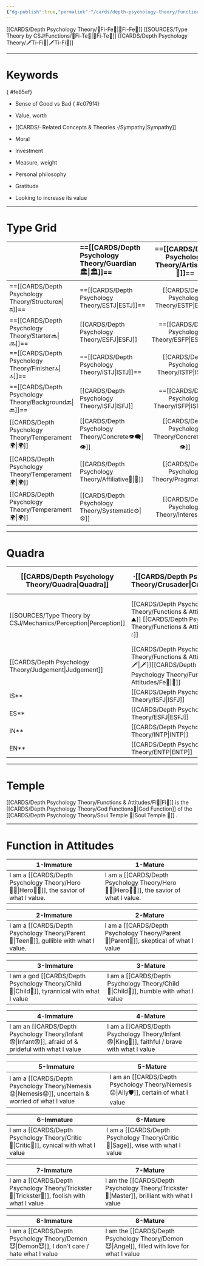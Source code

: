 ```yaml
---
{"dg-publish":true,"permalink":"/cards/depth-psychology-theory/functions-and-attitudes/fi/","created":"2022-12-27T21:20:33.776+01:00","updated":"2023-04-26T01:14:58.509+02:00"}
---
```


[[CARDS/Depth Psychology Theory/🧭Fi-Fe💉\|🧭Fi-Fe💉]]
[[SOURCES/Type Theory by CSJ/Functions/🧭Fi-Te🏹\|🧭Fi-Te🏹]]
[[CARDS/Depth Psychology Theory/🗡️Ti-Fi🧭\|🗡️Ti-Fi🧭]]

--- 
# Keywords
{ #fe85ef}


- Sense of Good vs Bad
{ #c079f4}

- Value, worth
- [[CARDS/· Related Concepts & Theories ·/Sympathy\|Sympathy]]
- Moral
- Investment
- Measure, weight
- Personal philosophy
- Gratitude
- Looking to increase its value


---
# Type Grid 
|                          | <font size="4"> ==[[CARDS/Depth Psychology Theory/Guardian 🏛️\|🏛️]]==</font> | <font size="4"> ==[[CARDS/Depth Psychology Theory/Artisan 🧰\|🧰]]==</font> | <font size="4"> ==[[CARDS/Depth Psychology Theory/Future-Thinker 🔮\|🔮]]==</font> | <font size="4"> ==[[CARDS/Depth Psychology Theory/Idealist🦄\|🦄]]==</font> | [[CARDS/Depth Psychology Theory/Interaction Style💬\|💬]] | [[CARDS/Depth Psychology Theory/Interaction Style💬\|💬]] | [[CARDS/Depth Psychology Theory/Interaction Style💬\|💬]] |
|:------------------------ |:---------------------------------------------- |:---------------------------------------------:|:---------------------------------------------------- |:--------------------------------------------- |:--------------------------- |:--------------------------- |:--------------------------- |
| ==[[CARDS/Depth Psychology Theory/Structure🔛\|🔛]]==  | ==[[CARDS/Depth Psychology Theory/ESTJ\|ESTJ]]==                                   |                   [[CARDS/Depth Psychology Theory/ESTP\|ESTP]]                    | ==[[CARDS/Depth Psychology Theory/ENTJ\|ENTJ]]==                                         | [[CARDS/Depth Psychology Theory/ENFJ\|ENFJ]]                                      | [[CARDS/Depth Psychology Theory/Direct➡️\|➡️]]            | [[CARDS/Depth Psychology Theory/Initiating👋\|👋]]        | [[CARDS/Depth Psychology Theory/Outcome🏆\|🎯]]           |
| ==[[CARDS/Depth Psychology Theory/Starter🔜\|🔜]]==    | [[CARDS/Depth Psychology Theory/ESFJ\|ESFJ]]                                       |                 ==[[CARDS/Depth Psychology Theory/ESFP\|ESFP]]==                  | [[CARDS/Depth Psychology Theory/ENTP\|ENTP]]                                             | ==[[CARDS/Depth Psychology Theory/ENFP\|ENFP]]==                                  | [[CARDS/Depth Psychology Theory/Informative↪️\|↪️]]       | [[CARDS/Depth Psychology Theory/Initiating👋\|👋]]        | [[CARDS/Depth Psychology Theory/Progression🏃\|🚧]]       |
| ==[[CARDS/Depth Psychology Theory/Finisher🔝\|🔝]]==   | ==[[CARDS/Depth Psychology Theory/ISTJ\|ISTJ]]==                                   |                   [[CARDS/Depth Psychology Theory/ISTP\|ISTP]]                    | ==[[CARDS/Depth Psychology Theory/INTJ\|INTJ]]==                                         | [[CARDS/Depth Psychology Theory/INFJ\|INFJ]]                                      | [[CARDS/Depth Psychology Theory/Direct➡️\|➡️]]            | [[CARDS/Depth Psychology Theory/Responding🧘‍♂️\|🧘‍♂️]]  | [[CARDS/Depth Psychology Theory/Progression🏃\|🚧]]       |
| ==[[CARDS/Depth Psychology Theory/Background🔙\|🔙]]== | [[CARDS/Depth Psychology Theory/ISFJ\|ISFJ]]                                       |                 ==[[CARDS/Depth Psychology Theory/ISFP\|ISFP]]==                  | [[CARDS/Depth Psychology Theory/INTP\|INTP]]                                             | ==[[CARDS/Depth Psychology Theory/INFP\|INFP]]==                                  | [[CARDS/Depth Psychology Theory/Informative↪️\|↪️]]       | [[CARDS/Depth Psychology Theory/Responding🧘‍♂️\|🧘‍♂️]]  | [[CARDS/Depth Psychology Theory/Outcome🏆\|🎯]]           |
| [[CARDS/Depth Psychology Theory/Temperament🌍\|🌍]]    | [[CARDS/Depth Psychology Theory/Concrete👁️‍🗨️\|👁️]]                          |             [[CARDS/Depth Psychology Theory/Concrete👁️‍🗨️\|👁️]]             | [[CARDS/Depth Psychology Theory/Abstract🧲\|🧲]]                                   | [[CARDS/Depth Psychology Theory/Abstract🧲\|🧲]]                            |                             |                             |                             |
| [[CARDS/Depth Psychology Theory/Temperament🌍\|🌍]]    | [[CARDS/Depth Psychology Theory/Affiliative🐜\|🐜]]                          |              [[CARDS/Depth Psychology Theory/Pragmatic🦊\|🦊]]              | [[CARDS/Depth Psychology Theory/Pragmatic🦊\|🦊]]                                  | [[CARDS/Depth Psychology Theory/Affiliative🐜\|🐜]]                         |                             |                             |                             |
| [[CARDS/Depth Psychology Theory/Temperament🌍\|🌍]]    | [[CARDS/Depth Psychology Theory/Systematic⚙️\|⚙️]]                           |              [[CARDS/Depth Psychology Theory/Interest👀\|👀]]               | [[CARDS/Depth Psychology Theory/Systematic⚙️\|⚙️]]                                 | [[CARDS/Depth Psychology Theory/Interest👀\|👀]]                            |                             |                             |                             |

--- 
# Quadra 
| <font size="4"> [[CARDS/Depth Psychology Theory/Quadra\|Quadra]]</font> | <font size="4"> ·[[CARDS/Depth Psychology Theory/Crusader\|Crusader]]·</font> | <font size="4"> ·[[CARDS/Depth Psychology Theory/Templar\|Templar]]·</font> | <font size="4"> ==·[[CARDS/Depth Psychology Theory/Wayfarer\|Wayfarer]]·==</font> | <font size="4"> ==·[[CARDS/Depth Psychology Theory/Philosopher\|Philosopher]]·==</font> |
| --------------------------------- | ------------------------------------- | ------------------------------------ | ----------------------------------------- | -------------------------------------------- |
| [[SOURCES/Type Theory by CSJ/Mechanics/Perception\|Perception]]                    | [[CARDS/Depth Psychology Theory/Functions & Attitudes/Si⛰️\|⛰️]] [[CARDS/Depth Psychology Theory/Functions & Attitudes/Ne💧\|💧]]             | [[CARDS/Depth Psychology Theory/Functions & Attitudes/Ni🔥\|🔥]][[CARDS/Depth Psychology Theory/Functions & Attitudes/Se🌪️\|🌪️]]             | [[CARDS/Depth Psychology Theory/Functions & Attitudes/Ni🔥\|🔥]][[CARDS/Depth Psychology Theory/Functions & Attitudes/Se🌪️\|🌪️]]                  | [[CARDS/Depth Psychology Theory/Functions & Attitudes/Si⛰️\|⛰️]] [[CARDS/Depth Psychology Theory/Functions & Attitudes/Ne💧\|💧]]                    |
| [[CARDS/Depth Psychology Theory/Judgement\|Judgement]]                     | [[CARDS/Depth Psychology Theory/Functions & Attitudes/Ti🗡️\|🗡️]][[CARDS/Depth Psychology Theory/Functions & Attitudes/Fe💉\|💉]]              | [[CARDS/Depth Psychology Theory/Functions & Attitudes/Ti🗡️\|🗡️]][[CARDS/Depth Psychology Theory/Functions & Attitudes/Fe💉\|💉]]             | [[CARDS/Depth Psychology Theory/Functions & Attitudes/Fi🧭\|🧭]][[CARDS/Depth Psychology Theory/Functions & Attitudes/Te🏹\|🏹]]                  | [[CARDS/Depth Psychology Theory/Functions & Attitudes/Fi🧭\|🧭]][[CARDS/Depth Psychology Theory/Functions & Attitudes/Te🏹\|🏹]]                     |
| IS**                              | [[CARDS/Depth Psychology Theory/ISFJ\|ISFJ]]                              | ISTP                                 | ==[[CARDS/Depth Psychology Theory/ISFP\|ISFP]]==                              | ==[[CARDS/Depth Psychology Theory/ISTJ\|ISTJ]]==                                 |
| ES**                              | [[CARDS/Depth Psychology Theory/ESFJ\|ESFJ]]                              | ESTP                                 | ==[[CARDS/Depth Psychology Theory/ESFP\|ESFP]]==                              | ==[[CARDS/Depth Psychology Theory/ESTJ\|ESTJ]]==                                 |
| IN**                              | [[CARDS/Depth Psychology Theory/INTP\|INTP]]                              | INFJ                                 | ==[[CARDS/Depth Psychology Theory/INTJ\|INTJ]]==                              | ==[[CARDS/Depth Psychology Theory/INFP\|INFP]]==                                 |
| EN**                              | [[CARDS/Depth Psychology Theory/ENTP\|ENTP]]                              | ENFJ                                 | ==[[CARDS/Depth Psychology Theory/ENTJ\|ENTJ]]==                              | ==[[CARDS/Depth Psychology Theory/ENFP\|ENFP]]==                                 |

---
# Temple 
[[CARDS/Depth Psychology Theory/Functions & Attitudes/Fi🧭\|Fi🧭]] is the [[CARDS/Depth Psychology Theory/God Functions🙏\|God Function]] of the [[CARDS/Depth Psychology Theory/Soul Temple 👥\|Soul Temple 👥]] . 

---
# Function in Attitudes
| 1-Immature                                        | 1-Mature                                          |
| ------------------------------------------------- | ------------------------------------------------- |
| I am a [[CARDS/Depth Psychology Theory/Hero🦸‍♂️\|Hero🦸‍♂️]], the savior of what I value. | I am a [[CARDS/Depth Psychology Theory/Hero🦸‍♂️\|Hero🦸‍♂️]], the savior of what I value. |

| 2-Immature                                               | 2-Mature                                       |
| -------------------------------------------------------- | ---------------------------------------------- |
| I am a [[CARDS/Depth Psychology Theory/Parent🤨\|Teen👦]], gullible with what I value. | I am a [[CARDS/Depth Psychology Theory/Parent🤨\|Parent🤨]], skeptical of what I value |

| 3-Immature                                           | 3-Mature                                     |
| ---------------------------------------------------- | -------------------------------------------- |
| I am a god [[CARDS/Depth Psychology Theory/Child👼\|Child👼]], tyrannical with what I value | I am a [[CARDS/Depth Psychology Theory/Child👼\|Child👼]], humble with what I value |

| 4-Immature                                                   | 4-Mature                                                        |
| ------------------------------------------------------------ | --------------------------------------------------------------- |
| I am an [[CARDS/Depth Psychology Theory/Infant😨\|Infant😨]], afraid of & prideful with what I value | I am a [[CARDS/Depth Psychology Theory/Infant😨\|King👑]], faithful / brave with what I value |

| 5-Immature                                                | 5-Mature                                                |
| --------------------------------------------------------- | ------------------------------------------------------- |
| I am a [[CARDS/Depth Psychology Theory/Nemesis😟\|Nemesis😟]], uncertain & worried of what I value | I am an [[CARDS/Depth Psychology Theory/Nemesis😟\|Ally🛡️]], certain of what I value |

| 6-Immature                                     | 6-Mature                                          |
| ---------------------------------------------- | ------------------------------------------------- |
| I am a [[CARDS/Depth Psychology Theory/Critic🤔\|Critic🤔]], cynical with what I value | I am a [[CARDS/Depth Psychology Theory/Critic🤔\|Sage]], wise with what I value |

| 7-Immature                                        | 7-Mature                                                      |
| ------------------------------------------------- | ------------------------------------------------------------- |
| I am a [[CARDS/Depth Psychology Theory/Trickster🤡\|Trickster🤡]], foolish with what I value | I am the [[CARDS/Depth Psychology Theory/Trickster🤡\|Master]], brilliant with what I value |

| 8-Immature                                           | 8-Mature                                                       |
| ---------------------------------------------------- | -------------------------------------------------------------- |
| I am a [[CARDS/Depth Psychology Theory/Demon😈\|Demon😈]], I don't care / hate what I value | I am the [[CARDS/Depth Psychology Theory/Demon😈\|Angel]], filled with love for what I value |
